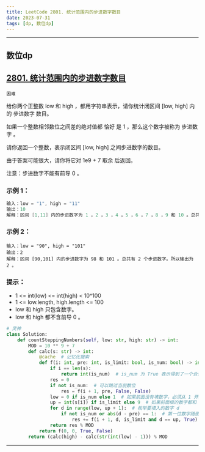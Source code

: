 ```yaml
---
title: LeetCode 2801. 统计范围内的步进数字数目
date: 2023-07-31
tags: [dp, 数位dp]
---
```


---
## 数位dp

## [2801. 统计范围内的步进数字数目](https://leetcode.cn/problems/count-stepping-numbers-in-range/)

`困难`

给你两个正整数 low 和 high ，都用字符串表示，请你统计闭区间 [low, high] 内的 步进数字 数目。

如果一个整数相邻数位之间差的绝对值都 恰好 是 1 ，那么这个数字被称为 步进数字 。

请你返回一个整数，表示闭区间 [low, high] 之间步进数字的数目。

由于答案可能很大，请你将它对 1e9 + 7 取余 后返回。

注意：步进数字不能有前导 0 。

### 示例 1：
```cpp
输入：low = "1", high = "11"
输出：10
解释：区间 [1,11] 内的步进数字为 1 ，2 ，3 ，4 ，5 ，6 ，7 ，8 ，9 和 10 。总共有 10 个步进数字。所以输出为 10 。
```
### 示例 2：
```
输入：low = "90", high = "101"
输出：2
解释：区间 [90,101] 内的步进数字为 98 和 101 。总共有 2 个步进数字。所以输出为 2 。
```

### 提示：

+ 1 <= int(low) <= int(high) < 10^100
+ 1 <= low.length, high.length <= 100
+ low 和 high 只包含数字。
+ low 和 high 都不含前导 0 。

```python
# 灵神
class Solution:
    def countSteppingNumbers(self, low: str, high: str) -> int:
        MOD = 10 ** 9 + 7
        def calc(s: str) -> int:
            @cache  # 记忆化搜索
            def f(i: int, pre: int, is_limit: bool, is_num: bool) -> int:
                if i == len(s):
                    return int(is_num)  # is_num 为 True 表示得到了一个合法数字
                res = 0
                if not is_num:  # 可以跳过当前数位
                    res = f(i + 1, pre, False, False)
                low = 0 if is_num else 1  # 如果前面没有填数字，必须从 1 开始（因为不能有前导零）
                up = int(s[i]) if is_limit else 9  # 如果前面填的数字都和 n 的一样，那么这一位至多填 s[i]（否则就超过 s 啦）
                for d in range(low, up + 1):  # 枚举要填入的数字 d
                    if not is_num or abs(d - pre) == 1:  # 第一位数字随便填，其余必须相差 1
                        res += f(i + 1, d, is_limit and d == up, True)
                return res % MOD
            return f(0, 0, True, False)
        return (calc(high) - calc(str(int(low) - 1))) % MOD
```
---